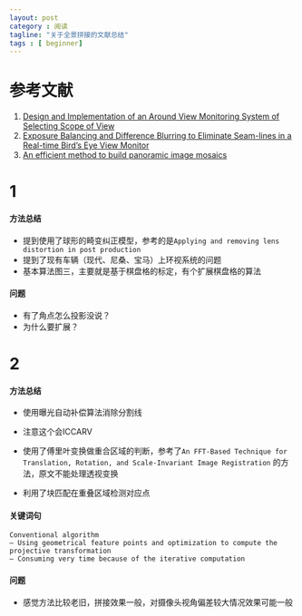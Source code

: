 ```yaml
---
layout: post
category : 阅读
tagline: "关于全景拼接的文献总结"
tags : [ beginner]
---
```

#  参考文献
1.  [Design and Implementation of an Around View Monitoring System of Selecting Scope of View](http://www.sersc.org/journals/IJCA/vol7_no11/20.pdf)
2.  [Exposure Balancing and Difference Blurring to Eliminate Seam-lines in a Real-time Bird’s Eye View Monitor](http://tau.postech.ac.kr/Publication/IntConf/ExposureBalancing.pdf)
3.  [An efficient method to build panoramic image mosaics](http://cilab.knu.ac.kr/seminar/Seminar/2007/20070110%20An%20efficient%20method%20to%20build%20panoramic%20image%20%20mosaics.pdf)



1
===
#### 方法总结

+ 提到使用了球形的畸变纠正模型，参考的是`Applying and removing lens distortion in post production`
+ 提到了现有车辆（现代、尼桑、宝马）上环视系统的问题
+ 基本算法图三，主要就是基于棋盘格的标定，有个扩展棋盘格的算法

#### 问题
+  有了角点怎么投影没说？
+  为什么要扩展？


2
===

#### 方法总结 

+ 使用曝光自动补偿算法消除分割线
+ 注意这个会ICCARV


+  使用了傅里叶变换做重合区域的判断，参考了`An FFT-Based Technique for Translation,
Rotation, and Scale-Invariant Image Registration` 的方法，原文不能处理透视变换
+  利用了块匹配在重叠区域检测对应点


#### 关键词句

	Conventional algorithm
	– Using geometrical feature points and optimization to compute the projective transformation
	– Consuming very time because of the iterative computation
	
#### 问题
+  感觉方法比较老旧，拼接效果一般，对摄像头视角偏差较大情况效果可能一般
